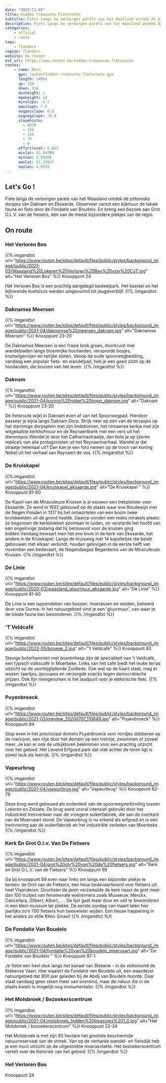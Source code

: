 ```yaml
---
date: "2022-11-09"
title: Hidden Treasures Fietsroute
subtitle: Fiets langs de verborgen parels van het Waasland ontdek de pittoreske dorpjes van Daknam en Eksaarde
description: Fiets langs de verborgen parels van het Waasland ontdek de pittoreske dorpjes van Daknam en Eksaarde
categories:
    - official
    - route
tags:
    - flanders
region: flanders
website: be.routen
ext_url: https://www.routen.be/hidden-treasures-fietsroute
routes:
    - name: Main
      gpx: routen/hidden-treasures-fietsroute.gpx
      length: 54064
      up: 134
      down: 134
      minheight: 1
      maxheight: 14
      minslope: -5.1
      maxslope: 7.5
      avgposslope: 0.8
      avgnegslope: -0.9
      slopehisto:
        - 6970
        - 126
        - 134
        - 79
        - 0
      effortlevel: 2.003
      minlat: 51.09708
      minlon: 3.89208
      maxlat: 51.19925
      maxlon: 4.0534
---
```


## Let's Go ! 

Fiets langs de verborgen parels van het Waasland ontdek de pittoreske dorpjes van Daknam en Eksaarde. Observeer vanuit een kijkmuur de lokale fauna en fiets door de Fondatie van Boudelo. En breng een bezoek aan Grot O.L.V. van de fietsers, één van de meest bijzondere plekjes van de regio.

## On route

### Het Verloren Bos

{{% imgandtxt url="https://www.routen.be/sites/default/files/public/styles/background_image/public/2021-03/Waasland%20Lokeren%20Verloren%20Bos%20vzw%20CJT.jpg" alt="Het Verloren Bos" %}}
Knooppunt 24

Het Verloren Bos is een prachtig aangelegd kasteelpark. Het kasteel en het bijhorende koetshuis werden omgevormd tot jeugdverblijf.
{{% /imgandtxt %}}

### Daknamse Meersen

{{% imgandtxt url="https://www.routen.be/sites/default/files/public/styles/background_image/public/2021-04/daknamse%20meersen_daknam.jpg" alt="Daknamse Meersen" %}}
Knooppunt 23-20

De Daknamse Meersen is een fraaie brok groen, doorkruist met wandelpaden langs bloemrijke hooilanden, verspreide bosjes, knotwilgenrijen en talrijke sloten. Vanop de oude spoorwegbedding, vandaag een populair fiets- en wandelpad, heb je een goed zicht op de hooilanden, die bruisen van het leven.
{{% /imgandtxt %}}

### Daknam 

{{% imgandtxt url="https://www.routen.be/sites/default/files/public/styles/background_image/public/2021-04/koning%20nobel%20troon_daknam.jpg" alt="Daknam " %}}
Knooppunt 23-20

De fietsroute wijkt in Daknam even af van het Spoorwegpad. Hierdoor passeer je bijna langs Daknam Dorp. Strijk neer op één van de terrasjes op het stemmige dorpsplein met zijn lindebomen, het romaanse kerkje met zijn witgekalkte kerkhofmuur en de Reynaertbank met een vers uit het dierenepos.Wandel je door het Catharinastraatje, dan bots je op ijzeren replica’s van alle protagonisten uit het Reynaertverhaal. Wandel je dat straatje helemaal uit? Dan kan je een foto nemen op de troon van koning Nobel uit het verhaal van Reynaert de vos.
{{% /imgandtxt %}}

### De Kruiskapel 

{{% imgandtxt url="https://www.routen.be/sites/default/files/public/styles/background_image/public/2021-04/kruiskapel_eksaarde.jpg" alt="De Kruiskapel " %}}
Knooppunt 81-80

De Kapel van de Miraculeuze Kruisen is al eeuwen een trekpleister voor Eksaarde. Ze werd in 1632 gebouwd op de plaats waar ene Boudewijn met de Negen Ponden in 1317 bij het ontwortelen van een boom twee kruisbeelden uit de grond haalde. Daarop vonden een reeks mirakels plaats: zo begonnen de kerkklokken spontaan te luiden, en verstarde het hoofd van een ongelovige zodanig dat hij berouwvol voor de kruisen ging bidden.Vandaag bewaart men het ene kruis in de kerk van Eksaarde, het andere in de Kruiskapel. Langs de kruisweg met 14 kapelletjes die beide gebouwen met elkaar verbindt, houden gelovigen in de eerste helft van november een bedevaart, de Negendaagse Begankenis van de Miraculeuze Kruisen.
{{% /imgandtxt %}}

### De Linie

{{% imgandtxt url="https://www.routen.be/sites/default/files/public/styles/background_image/public/2020-03/waasland_gluurmuur_eksaarde.jpg" alt="De Linie" %}}
Knooppunt 81-80

De Linie is een lappendeken van bossen, moerassen en weiden, beheerd door vzw Durme. In het natuurgebied vind je een 'gluurmuur', van waar je de lokale fauna kan bewonderen.
{{% /imgandtxt %}}

### 'T Veldcafé

{{% imgandtxt url="https://www.routen.be/sites/default/files/public/styles/background_image/public/2022-05/browse_2.jpg" alt="'t Veldcafé" %}}
Knooppunt 80

Stevige boterhammen met boerenhesp zijn dé specialiteit van 't Veldcafé, een typisch volkscafé in Moerbeke. Links van het café biedt het leuke terras uitzicht op de voorbijglijdende Zuidlede. Ook wat op de kaart staat, mag er wezen: taartjes, ijscoupes en verzorgde snacks tegen democratische prijzen. Ook fijn meegenomen is het laadpunt voor je elektrische fiets.
{{% /imgandtxt %}}

### Puyenbroeck

{{% imgandtxt url="https://www.routen.be/sites/default/files/public/styles/background_image/public/2021-03/preview_20200707_110849.jpg" alt="Puyenbroeck" %}}
Knooppunt 84

Stop even in het provinciaal domein Puyenbroeck voor rondjes dobberen op de roeivijver, een ritje door het domein op een treintje, zwemmen of zoveel meer. Je kan er ook de uitkijktoren beklimmen voor een prachtig uitzicht over het gebied. Het Levend Erfgoed park dat vlak achter de toren ligt is zowel leuk als leerrijk.
{{% /imgandtxt %}}

### Vapeurbrug

{{% imgandtxt url="https://www.routen.be/sites/default/files/public/styles/background_image/public/2021-04/vapeurbrug.jpg" alt="Vapeurbrug" %}}
Knooppunt 82-79

Deze brug werd gebouwd als onderdeel van de spoorwegverbinding tussen Lokeren en Zelzate. De brug werd vooral intensief gebruikt door het industrieel treinverkeer naar de vroegere suikerfabriek, die aan de overkant van de Moervaart stond. De Vapeurbrug is nu erkend als erfgoed en is een herinnering aan de suikerfabriek en het industriële verleden van Moerbeke.
{{% /imgandtxt %}}

### Kerk En Grot O.l.v. Van De Fietsers

{{% imgandtxt url="https://www.routen.be/sites/default/files/public/styles/background_image/public/2021-04/grot%20olv%20van%20de%20fietsers.jpg" alt="Kerk en Grot O.L.V. van de Fietsers" %}}
Knooppunt 99

Ga bij knooppunt 99 even naar links om langs een bijzonder plekje te komen: de Grot van de Fietsers, een heus bedevaartsoord voor fietsers uit heel Vlaanderen. Doorheen de jaren verzamelde de kerk naast de grot meer dan 100 truitjes van fenomenale wielrenners zoals Museeuw, Merckx, Cancellara, Gilbert, Albert,… . De lijst gaat maar door en valt te bewonderen in een klein museum ter plekke. De eerste zondag van maart laten hier jaarlijks zo’n 700 fietsers hun tweewieler wijden. Een heuse happening in het anders zo stille Klein-Sinaai!
{{% /imgandtxt %}}

### De Fondatie Van Boudelo 

{{% imgandtxt url="https://www.routen.be/sites/default/files/public/styles/background_image/public/2021-04/fondatie%20van%20boudelo_moervaart.jpg" alt="De Fondatie van Boudelo " %}}
Knooppunt 97-1

Je fietst een heel stuk langs het kanaal van Stekene - in de volksmond de Stekense Vaart. Hier waaiert de Fondatie van Boudelo uit, een waardevol natuurgebied dat 800 jaar geleden bij de Abdij van Boudelo hoorde. Daar staat vandaag geen steen meer van overeind, maar de natuur die in de plaats kwam is mogelijk nog monumentaler.
{{% /imgandtxt %}}

### Het Molsbroek / Bezoekerscentrum

{{% imgandtxt url="https://www.routen.be/sites/default/files/public/styles/background_image/public/2021-04/molsbroek_hidden%20treasures%201_0.jpg" alt="Het Molsbroek / bezoekerscentrum" %}}
Knooppunt 32-24

Het Molsbroek is met zijn 80 hectare het grootste beschermde natuurreservaat van de streek. Van op de verharde wandel- en fietsdijk heb je een mooi uitzicht op de uitgestrekte moerasvlakte. Het bezoekerscentrum vertelt over de historiek van het gebied.
{{% /imgandtxt %}}

### Het Verloren Bos 

Knooppunt 24


